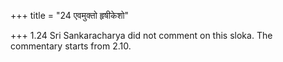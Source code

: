+++
title = "24 एवमुक्तो हृषीकेशो"

+++
1.24 Sri Sankaracharya did not comment on this sloka. The commentary
starts from 2.10.  
  
